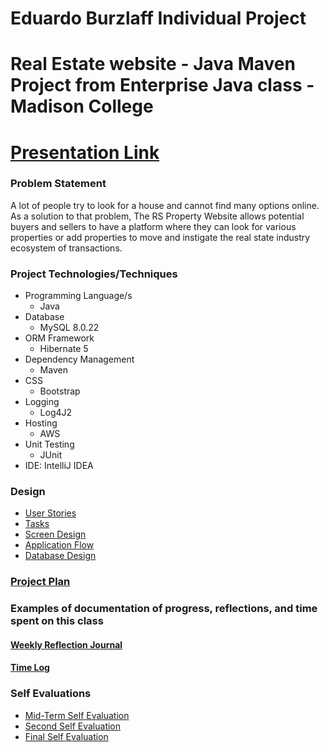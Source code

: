 # Eduardo Burzlaff Individual Project

# Real Estate website - Java Maven Project from Enterprise Java class - Madison College

# [Presentation Link](https://www.youtube.com/watch?v=eT4bvYaDSXw)

### Problem Statement

A lot of people try to look for a house and cannot find many options online. As a solution to that problem, The RS Property Website allows potential buyers and sellers to have a platform where they can look for various properties or add properties to move and instigate the real state industry ecosystem of transactions. 


### Project Technologies/Techniques

* Programming Language/s
    * Java
* Database
    * MySQL 8.0.22
* ORM Framework
    * Hibernate 5
* Dependency Management
    * Maven
* CSS
    * Bootstrap
* Logging
    * Log4J2
* Hosting
    * AWS
* Unit Testing
    * JUnit
* IDE: IntelliJ IDEA


### Design

* [User Stories](DesignDocuments/UserStories/userStories.md)
* [Tasks](DesignDocuments/TasksByStory/tasks.md)
* [Screen Design](DesignDocuments/ScreenDesign/Wireframe.pdf)
* [Application Flow](DesignDocuments/ApplicationFlow/applicationFlow.md)
* [Database Design](DesignDocuments/DatabaseDiagram/databaseDiagram.png)

### [Project Plan](ProjectPlan.md)

### Examples of documentation of progress, reflections, and time spent on this class

#### [Weekly Reflection Journal](WeeklyReflectionJournal.md)
#### [Time Log](TimeLog.md)


### Self Evaluations

* [Mid-Term Self Evaluation](DesignDocuments/SelfEvaluations/midTermSelfEvaluation.md)
* [Second Self Evaluation](DesignDocuments/SelfEvaluations/SecondSelfEvaluation.md)
* [Final Self Evaluation](DesignDocuments/SelfEvaluations/FinalSelfEvaluation.md)

